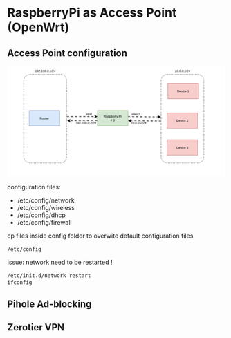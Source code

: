 # RaspberryPi as Access Point (OpenWrt)
## Access Point configuration
![App Screenshot](https://github.com/ZakariyaaEddaaf/openwrt-access-point/blob/main/screenshot/network.png?raw=true)

configuration files:
+ /etc/config/network
+ /etc/config/wireless
+ /etc/config/dhcp
+ /etc/config/firewall

cp files inside config folder to overwite default configuration files
```
/etc/config
```

Issue: network need to be restarted !
```
/etc/init.d/network restart
ifconfig
```

## Pihole Ad-blocking

## Zerotier VPN
